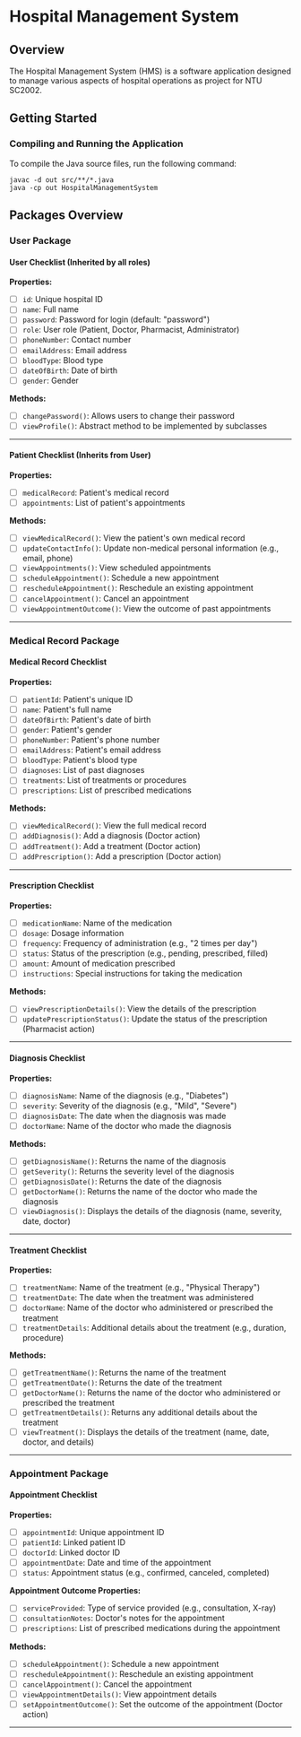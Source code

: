 # Hospital Management System

## Overview
The Hospital Management System (HMS) is a software application designed to manage various aspects of hospital operations as project for NTU SC2002.

## Getting Started

### Compiling and Running the Application
To compile the Java source files, run the following command:

```
javac -d out src/**/*.java
java -cp out HospitalManagementSystem
```

## **Packages Overview**

### **User Package**

#### **User Checklist** (Inherited by all roles)

**Properties:**
- [ ] `id`: Unique hospital ID
- [ ] `name`: Full name
- [ ] `password`: Password for login (default: "password")
- [ ] `role`: User role (Patient, Doctor, Pharmacist, Administrator)
- [ ] `phoneNumber`: Contact number
- [ ] `emailAddress`: Email address
- [ ] `bloodType`: Blood type
- [ ] `dateOfBirth`: Date of birth
- [ ] `gender`: Gender

**Methods:**
- [ ] `changePassword()`: Allows users to change their password
- [ ] `viewProfile()`: Abstract method to be implemented by subclasses

---

#### **Patient Checklist** (Inherits from User)

**Properties:**
- [ ] `medicalRecord`: Patient's medical record
- [ ] `appointments`: List of patient's appointments

**Methods:**
- [ ] `viewMedicalRecord()`: View the patient's own medical record
- [ ] `updateContactInfo()`: Update non-medical personal information (e.g., email, phone)
- [ ] `viewAppointments()`: View scheduled appointments
- [ ] `scheduleAppointment()`: Schedule a new appointment
- [ ] `rescheduleAppointment()`: Reschedule an existing appointment
- [ ] `cancelAppointment()`: Cancel an appointment
- [ ] `viewAppointmentOutcome()`: View the outcome of past appointments

---

### **Medical Record Package**

#### **Medical Record Checklist**

**Properties:**
- [ ] `patientId`: Patient's unique ID
- [ ] `name`: Patient's full name
- [ ] `dateOfBirth`: Patient's date of birth
- [ ] `gender`: Patient's gender
- [ ] `phoneNumber`: Patient's phone number
- [ ] `emailAddress`: Patient's email address
- [ ] `bloodType`: Patient's blood type
- [ ] `diagnoses`: List of past diagnoses
- [ ] `treatments`: List of treatments or procedures
- [ ] `prescriptions`: List of prescribed medications

**Methods:**
- [ ] `viewMedicalRecord()`: View the full medical record
- [ ] `addDiagnosis()`: Add a diagnosis (Doctor action)
- [ ] `addTreatment()`: Add a treatment (Doctor action)
- [ ] `addPrescription()`: Add a prescription (Doctor action)

---

#### **Prescription Checklist**

**Properties:**
- [ ] `medicationName`: Name of the medication
- [ ] `dosage`: Dosage information
- [ ] `frequency`: Frequency of administration (e.g., "2 times per day")
- [ ] `status`: Status of the prescription (e.g., pending, prescribed, filled)
- [ ] `amount`: Amount of medication prescribed
- [ ] `instructions`: Special instructions for taking the medication

**Methods:**
- [ ] `viewPrescriptionDetails()`: View the details of the prescription
- [ ] `updatePrescriptionStatus()`: Update the status of the prescription (Pharmacist action)

---

#### **Diagnosis Checklist**

**Properties:**
- [ ] `diagnosisName`: Name of the diagnosis (e.g., "Diabetes")
- [ ] `severity`: Severity of the diagnosis (e.g., "Mild", "Severe")
- [ ] `diagnosisDate`: The date when the diagnosis was made
- [ ] `doctorName`: Name of the doctor who made the diagnosis

**Methods:**
- [ ] `getDiagnosisName()`: Returns the name of the diagnosis
- [ ] `getSeverity()`: Returns the severity level of the diagnosis
- [ ] `getDiagnosisDate()`: Returns the date of the diagnosis
- [ ] `getDoctorName()`: Returns the name of the doctor who made the diagnosis
- [ ] `viewDiagnosis()`: Displays the details of the diagnosis (name, severity, date, doctor)

---

#### **Treatment Checklist**

**Properties:**
- [ ] `treatmentName`: Name of the treatment (e.g., "Physical Therapy")
- [ ] `treatmentDate`: The date when the treatment was administered
- [ ] `doctorName`: Name of the doctor who administered or prescribed the treatment
- [ ] `treatmentDetails`: Additional details about the treatment (e.g., duration, procedure)

**Methods:**
- [ ] `getTreatmentName()`: Returns the name of the treatment
- [ ] `getTreatmentDate()`: Returns the date of the treatment
- [ ] `getDoctorName()`: Returns the name of the doctor who administered or prescribed the treatment
- [ ] `getTreatmentDetails()`: Returns any additional details about the treatment
- [ ] `viewTreatment()`: Displays the details of the treatment (name, date, doctor, and details)

---

### **Appointment Package**

#### **Appointment Checklist**

**Properties:**
- [ ] `appointmentId`: Unique appointment ID
- [ ] `patientId`: Linked patient ID
- [ ] `doctorId`: Linked doctor ID
- [ ] `appointmentDate`: Date and time of the appointment
- [ ] `status`: Appointment status (e.g., confirmed, canceled, completed)

**Appointment Outcome Properties:**
- [ ] `serviceProvided`: Type of service provided (e.g., consultation, X-ray)
- [ ] `consultationNotes`: Doctor's notes for the appointment
- [ ] `prescriptions`: List of prescribed medications during the appointment

**Methods:**
- [ ] `scheduleAppointment()`: Schedule a new appointment
- [ ] `rescheduleAppointment()`: Reschedule an existing appointment
- [ ] `cancelAppointment()`: Cancel the appointment
- [ ] `viewAppointmentDetails()`: View appointment details
- [ ] `setAppointmentOutcome()`: Set the outcome of the appointment (Doctor action)

---
